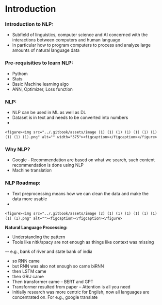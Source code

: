 # Introduction

### Introduction to NLP:

* Subfield of linguistics, computer science and AI concerned with the interactions between computers and human language
* In particular how to program computers to process and analyze large amounts of natural language data

### Pre-requisities to learn NLP:

* Pythom
* Stats
* Basic Machine learning algo
* ANN, Optimizer, Loss function

### NLP:

* NLP can be used in ML as well as DL
* Dataset is in text and needs to be converted into numbers
*

    <figure><img src="../.gitbook/assets/image (1) (1) (1) (1) (1) (1) (1) (1) (1) (1).png" alt="" width="375"><figcaption></figcaption></figure>

### Why NLP?

* Google - Recommendation are based on what we search, such content recommendation is done using NLP
* Machine translation



### NLP Roadmap:

* Text preprocessing means how we can clean the data and make the data more usable
*

    <figure><img src="../.gitbook/assets/image (2) (1) (1) (1) (1) (1) (1) (1) (1).png" alt=""><figcaption></figcaption></figure>

**Natural Language Processing:**

* Understanding the pattern
* Tools like nltk/spacy are not enough as things like context was missing

&#x20;     \-- e.g., bank of river and state bank of india

* so RNN came
* but RNN was also not enough so came biRNN
* then LSTM came
* then GRU came
* Then transformer came – BERT and GPT
* Transformer resulted from paper – Attention is all you need
* Initially research was more centric for English, now all languages are concentrated on. For e.g., google translate











